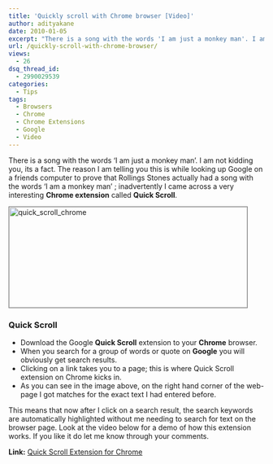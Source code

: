 ```yaml
---
title: 'Quickly scroll with Chrome browser [Video]'
author: adityakane
date: 2010-01-05
excerpt: "There is a song with the words 'I am just a monkey man'. I am not kidding you, its a fact. The reason I am telling you this is while looking up Google on a friends computer to prove that Rollings Stones actually had a song with the words 'I am a monkey man' ; inadvertently I came across a very interesting Chrome extension called Quick Scroll."
url: /quickly-scroll-with-chrome-browser/
views:
  - 26
dsq_thread_id:
  - 2990029539
categories:
  - Tips
tags:
  - Browsers
  - Chrome
  - Chrome Extensions
  - Google
  - Video
---
```

There is a song with the words &#8216;I am just a monkey man&#8217;. I am not kidding you, its a fact. The reason I am telling you this is while looking up Google on a friends computer to prove that Rollings Stones actually had a song with the words &#8216;I am a monkey man&#8217; ; inadvertently I came across a very interesting **Chrome extension** called **Quick Scroll**.

<img class="alignnone size-full wp-image-18507" style="border: 1px solid grey" title="quick_scroll_chrome" src="http://cdn.devilsworkshop.org/files/2010/01/quick_scroll_chrome.png" alt="quick_scroll_chrome" width="469" height="198" />

### Quick Scroll

  * Download the Google **Quick Scroll** extension to your **Chrome** browser.
  * When you search for a group of words or quote on **Google** you will obviously get search results.
  * Clicking on a link takes you to a page; this is where Quick Scroll extension on Chrome kicks in.
  * As you can see in the image above, on the right hand corner of the web-page I got matches for the exact text I had entered before.

This means that now after I click on a search result, the search keywords are automatically highlighted without me needing to search for text on the browser page. Look at the video below for a demo of how this extension works. If you like it do let me know through your comments.



**Link:** <a href="https://chrome.google.com/extensions/detail/okanipcmceoeemlbjnmnbdibhgpbllgc" onclick="_gaq.push(['_trackEvent', 'outbound-article', 'https://chrome.google.com/extensions/detail/okanipcmceoeemlbjnmnbdibhgpbllgc', 'Quick Scroll Extension for Chrome']);" >Quick Scroll Extension for Chrome</a>

